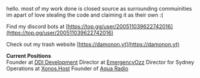 hello. most of my work done is closed source as surrounding commuinities im apart of love stealing the code and claiming it as their own :(

Find my discord bots at [https://top.gg/user/200511039622742016](https://top.gg/user/200511039622742016)

Check out my trash website [https://damonon.yt](https://damonon.yt)

**Current Positions**  
Founder at [DDI Development](https://ddidevelopment.com)
Director at [EmergencyOzz](https://discord.gg/EmergencyOzz)
Director for Sydney Operations at [Xonos.Host](https://xonos.host)
Founder of [Aqua Radio](https://itsaqua.net)
